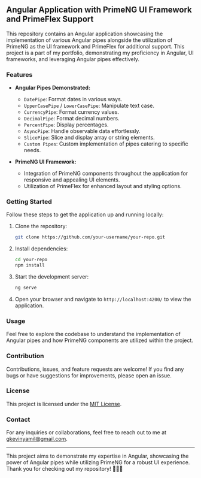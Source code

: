 ## Angular Application with PrimeNG UI Framework and PrimeFlex Support

This repository contains an Angular application showcasing the implementation of various Angular pipes alongside the utilization of PrimeNG as the UI framework and PrimeFlex for additional support. This project is a part of my portfolio, demonstrating my proficiency in Angular, UI frameworks, and leveraging Angular pipes effectively.

### Features

- **Angular Pipes Demonstrated:**
  - `DatePipe`: Format dates in various ways.
  - `UpperCasePipe` / `LowerCasePipe`: Manipulate text case.
  - `CurrencyPipe`: Format currency values.
  - `DecimalPipe`: Format decimal numbers.
  - `PercentPipe`: Display percentages.
  - `AsyncPipe`: Handle observable data effortlessly.
  - `SlicePipe`: Slice and display array or string elements.
  - `Custom Pipes`: Custom implementation of pipes catering to specific needs.

- **PrimeNG UI Framework:**
  - Integration of PrimeNG components throughout the application for responsive and appealing UI elements.
  - Utilization of PrimeFlex for enhanced layout and styling options.

### Getting Started

Follow these steps to get the application up and running locally:

1. Clone the repository:

   ```bash
   git clone https://github.com/your-username/your-repo.git
   ```

2. Install dependencies:

   ```bash
   cd your-repo
   npm install
   ```

3. Start the development server:

   ```bash
   ng serve
   ```

4. Open your browser and navigate to `http://localhost:4200/` to view the application.

### Usage

Feel free to explore the codebase to understand the implementation of Angular pipes and how PrimeNG components are utilized within the project.

### Contribution

Contributions, issues, and feature requests are welcome! If you find any bugs or have suggestions for improvements, please open an issue.

### License

This project is licensed under the [MIT License](LICENSE).

### Contact

For any inquiries or collaborations, feel free to reach out to me at [gkevinyamil@gmail.com](mailto:gkevinyamil@gmail.com).

---

This project aims to demonstrate my expertise in Angular, showcasing the power of Angular pipes while utilizing PrimeNG for a robust UI experience. Thank you for checking out my repository! 🚀🔧🎨
